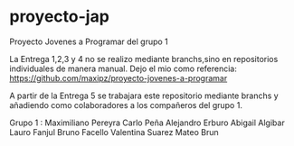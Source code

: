 # proyecto-jap
Proyecto Jovenes a Programar del grupo 1 

La Entrega 1,2,3 y 4 no se realizo mediante branchs,sino en repositorios individuales de manera manual. Dejo el mio como referencia: https://github.com/maxipz/proyecto-jovenes-a-programar

A partir de la Entrega 5 se trabajara este repositorio mediante branchs y añadiendo como colaboradores a los compañeros del grupo 1.



Grupo 1 : Maximiliano Pereyra
          Carlo Peña
          Alejandro Erburo
          Abigail Algibar
          Lauro Fanjul 
          Bruno Facello
          Valentina Suarez
          Mateo Brun

